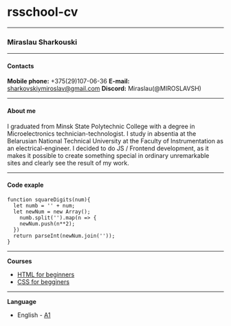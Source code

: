 # rsschool-cv
-----------
### Miraslau Sharkouski

-----------

#### Contacts

 **Mobile phone:** +375(29)107-06-36
 **E-mail:** sharkovskiymiroslav@gmail.com
 **Discord:** Miraslau(@MIROSLAVSH) 

------------

#### About me

I graduated from Minsk State Polytechnic College with a degree in Microelectronics technician-technologist. I study in absentia at the Belarusian National Technical University at the Faculty of Instrumentation as an electrical-engineer.
I decided to do JS / Frontend development, as it makes it possible to create something special in ordinary unremarkable sites and clearly see the result of my work.

------------

#### Code exaple
```
function squareDigits(num){    
  let numb = '' + num;
  let newNum = new Array();
    numb.split('').map(n => {
    newNum.push(n**2);
  })
  return parseInt(newNum.join(''));
}
 ```
-------------
**Courses**
- [HTML for beginners](https://ru.code-basics.com/languages/html)
- [CSS  for begginers](https://ru.code-basics.com/languages/css)
--------------
 **Language**
 - English - [A1](https://www.efset.org/quick-check/take-test/#set15-190/result)
